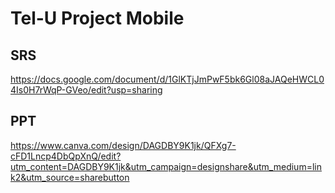 # Tel-U Project Mobile

## SRS
https://docs.google.com/document/d/1GlKTjJmPwF5bk6Gl08aJAQeHWCL04Is0H7rWqP-GVeo/edit?usp=sharing

## PPT
https://www.canva.com/design/DAGDBY9K1jk/QFXg7-cFD1Lncp4DbQpXnQ/edit?utm_content=DAGDBY9K1jk&utm_campaign=designshare&utm_medium=link2&utm_source=sharebutton
